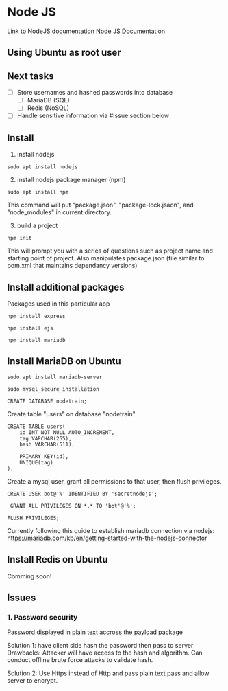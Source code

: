 # Node JS
Link to NodeJS documentation [Node JS Documentation](https://nodejs.org/en/docs)

## Using Ubuntu as root user

## Next tasks
- [ ] Store usernames and hashed passwords into database
	- [ ] MariaDB (SQL)
	- [ ] Redis (NoSQL)
- [ ] Handle sensitive information via #Issue section below

## Install
1. install nodejs
```
sudo apt install nodejs
```

2. install nodejs package manager (npm)
```
sudo apt install npm
```
This command will put "package.json", "package-lock.jsaon", and "node_modules" in current directory.

3. build a project
```
npm init
```

This will prompt you with a series of questions such as project name and starting point of project. Also manipulates package.json (file similar to pom.xml that maintains dependancy versions)

## Install additional packages
Packages used in this particular app
```
npm install express
```

```
npm install ejs
```

```
npm install mariadb
```

## Install MariaDB on Ubuntu
```
sudo apt install mariadb-server
```

```
sudo mysql_secure_installation
```

```
CREATE DATABASE nodetrain;
```

Create table "users" on database "nodetrain"
```
CREATE TABLE users(
	id INT NOT NULL AUTO_INCREMENT,
	tag VARCHAR(255),
	hash VARCHAR(511),

	PRIMARY KEY(id),
	UNIQUE(tag)
);
```

Create a mysql user, grant all permissions to that user, then flush privileges.
```
CREATE USER bot@'%' IDENTIFIED BY 'secretnodejs';
```

```
 GRANT ALL PRIVILEGES ON *.* TO 'bot'@'%';
```

```
FLUSH PRIVILEGES;
```

Currently following this guide to establish mariadb connection via nodejs:
https://mariadb.com/kb/en/getting-started-with-the-nodejs-connector

## Install Redis on Ubuntu
Comming soon!

## Issues
### 1. Password security
Password displayed in plain text accross the payload package

Solution 1: have client side hash the password then pass to server
Drawbacks: Attacker will have access to the hash and algorithm. Can conduct offline brute force attacks to validate hash.

Solution 2: Use Https instead of Http and pass plain text pass and allow server to encrypt.